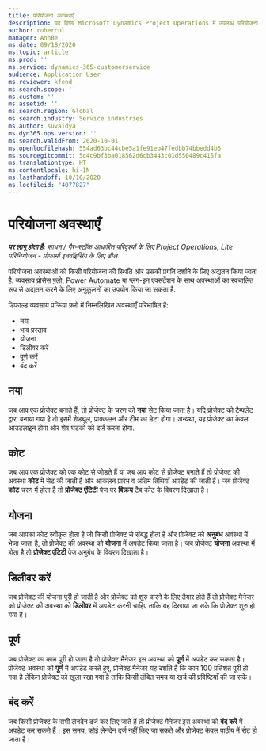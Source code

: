 ```yaml
---
title: परियोजना अवस्थाएँ
description: यह विषय Microsoft Dynamics Project Operations में उपलब्ध परियोजना चरणों के बारे में जानकारी देता है.
author: ruhercul
manager: AnnBe
ms.date: 09/18/2020
ms.topic: article
ms.prod: ''
ms.service: dynamics-365-customerservice
audience: Application User
ms.reviewer: kfend
ms.search.scope: ''
ms.custom: ''
ms.assetid: ''
ms.search.region: Global
ms.search.industry: Service industries
ms.author: suvaidya
ms.dyn365.ops.version: ''
ms.search.validFrom: 2020-10-01
ms.openlocfilehash: 554ad63bc44cbe5a1fe91eb47fedbb74bbedd4b6
ms.sourcegitcommit: 5c4c9bf3ba018562d6cb3443c01d550489c415fa
ms.translationtype: HT
ms.contentlocale: hi-IN
ms.lasthandoff: 10/16/2020
ms.locfileid: "4077827"
---
```

# <a name="project-stages"></a>परियोजना अवस्थाएँ

_**पर लागू होता है:** साधन / गैर-स्टॉक आधारित परिदृश्यों के लिए Project Operations, Lite परिनियोजन - प्रोफार्मा इनवॉइसिंग के लिए डील_

परियोजना अवस्थाओं को किसी परियोजना की स्थिति और उसकी प्रगति दर्शाने के लिए अद्यतन किया जाता है. व्यवसाय प्रोसेस फ़्लो, Power Automate या प्लग-इन एक्सटेंशन के साथ अवस्थाओं का स्वचालित रूप से अद्यतन करने के लिए अनुकूलनों का उपयोग किया जा सकता है.

डिफाल्ड व्यवसाय प्रक्रिया फ़्लो में निम्नलिखित अवस्थाएँ परिभाषित हैं:

- नया
- भाव प्रस्ताव
- योजना
- डिलीवर करें
- पूर्ण करें
- बंद करें 

## <a name="new"></a>नया

जब आप एक प्रोजेक्ट बनाते हैं, तो प्रोजेक्ट के चरण को **नया** सेट किया जाता है। यदि प्रोजेक्ट को टैम्पलेट द्वारा बनाया गया है तो इसमें शेड्यूल, प्राक्कलन और टीम का डेटा होगा। अन्यथा, यह प्रोजेक्ट का केवल आउटलाइन होगा और शेष घटकों को दर्ज करना होगा.

## <a name="quote"></a>कोट

जब आप एक प्रोजेक्ट को एक कोट से जोड़ते हैं या जब आप कोट से प्रोजेक्ट बनाते हैं तो प्रोजेक्ट की अवस्था **कोट** में सेट की जाती है और आकलन प्रारंभ व अंतिम तिथियाँ अपडेट की जाती हैं। जब प्रोजेक्ट **कोट** चरण में होता है तो **प्रोजेक्ट एंटिटी** पेज पर **विक्रय** टैब कोट के विवरण दिखाता है।

## <a name="plan"></a>योजना

जब आपका कोट स्वीकृत होता है जो किसी प्रोजेक्ट से संबद्ध होता है और प्रोजेक्ट को **अनुबंध** अवस्था में भेजा जाता है, तो प्रोजेक्ट की अवस्था को **योजना** में अपडेट किया जाता है। जब प्रोजेक्ट **योजना** अवस्था में होता है तो **प्रोजेक्ट एंटिटी** पेज अनुबंध के विवरण दिखाता है।

## <a name="deliver"></a>डिलीवर करें

जब प्रोजेक्ट की योजना पूरी हो जाती है और प्रोजेक्ट को शुरु करने के लिए तैयार होते हैं तो प्रोजेक्ट मैनेजर को प्रोजेक्ट की अवस्था को **डिलीवर** में अपडेट करनी चाहिए ताकि यह दिखाया जा सके कि प्रोजेक्ट शुरु हो गया है।

## <a name="complete"></a>पूर्ण 

जब प्रोजेक्ट का काम पूरी हो जाता है तो प्रोजेक्ट मैनेजर इस अवस्था को **पूर्ण** में अपडेट कर सकता है। प्रोजेक्ट अवस्था को **पूर्ण** में अपडेट करते हुए, प्रोजेक्ट मैनेजर यह दर्शाते हैं कि काम 100 प्रतिशत पूरी हो गया है लेकिन प्रोजेक्ट को खुला रखा गया है ताकि किसी लंबित समय या खर्च की प्रविष्टियाँ की जा सकें।

## <a name="close"></a>बंद करें

जब किसी प्रोजेक्ट के सभी लेनदेन दर्ज कर लिए जाते हैं तो प्रोजेक्ट मैनेजर इस अवस्था को **बंद करें** में अपडेट कर सकते हैं। इस समय, कोई लेनदेन दर्ज नहीं किए जा सकते और प्रोजेक्ट केवल पाठीय में सेट हो जाता है।

